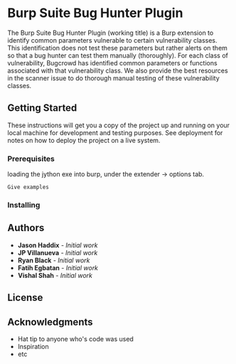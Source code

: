 # Burp Suite Bug Hunter Plugin

The Burp Suite Bug Hunter Plugin (working title) is a Burp extension to identify common parameters vulnerable to certain vulnerability classes. This identification does not test these parameters but rather alerts on them so that a bug hunter can test them manually (thoroughly). For each class of vulnerability, Bugcrowd has identified common parameters or functions associated with that vulnerability class. We also provide the best resources in the scanner issue to do thorough manual testing of these vulnerability classes.

## Getting Started

These instructions will get you a copy of the project up and running on your local machine for development and testing purposes. See deployment for notes on how to deploy the project on a live system.

### Prerequisites

loading the jython exe into burp, under the extender -> options tab.
```
Give examples
```

### Installing


## Authors

* **Jason Haddix** - *Initial work* 
* **JP Villanueva** - *Initial work* 
* **Ryan Black** - *Initial work* 
* **Fatih Egbatan** - *Initial work*
* **Vishal Shah** - *Initial work*


## License



## Acknowledgments

* Hat tip to anyone who's code was used
* Inspiration
* etc
